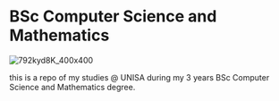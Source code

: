 # BSc Computer Science and Mathematics

![792kyd8K_400x400](https://user-images.githubusercontent.com/45560312/151002300-acd8af3a-f349-4540-b3cc-72f23f4418d1.jpg)

this is a repo of my studies @ UNISA during my 3 years BSc Computer Science and Mathematics degree.


